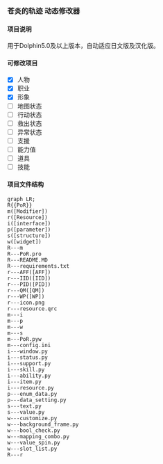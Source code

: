 ###  苍炎的轨迹 动态修改器

#### 项目说明

用于Dolphin5.0及以上版本，自动适应日文版及汉化版。

#### 可修改项目

- [x] 人物
- [x] 职业
- [x] 形象
- [ ] 地图状态
- [ ] 行动状态
- [ ] 救出状态
- [ ] 异常状态
- [ ] 支援
- [ ] 能力值
- [ ] 道具
- [ ] 技能

#### 项目文件结构

```mermaid
graph LR;
R{{PoR}}
m([Modifier])
r([Resource])
i([interface])
p([parameter])
s([structure])
w([widget])
R---m
R---PoR.pro
R---README.MD
R---requirements.txt
r---AFF([AFF])
r---IID([IID])
r---PID([PID])
r---QM([QM])
r---WP([WP])
r---icon.png
r---resource.qrc
m---i
m---p
m---w
m---s
m---PoR.pyw
m---config.ini
i---window.py
i---status.py
i---support.py
i---skill.py
i---ability.py
i---item.py
i---resource.py
p---enum_data.py
p---data_setting.py
s---text.py
s---value.py
w---customize.py
w---background_frame.py
w---bool_check.py
w---mapping_combo.py
w---value_spin.py
w---slot_list.py
R---r
```

